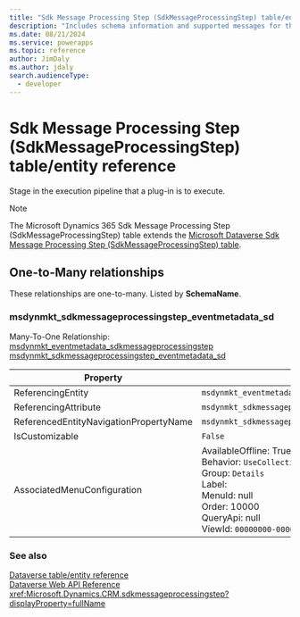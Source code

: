 ```yaml
---
title: "Sdk Message Processing Step (SdkMessageProcessingStep) table/entity reference (Microsoft Dynamics 365)"
description: "Includes schema information and supported messages for the Sdk Message Processing Step (SdkMessageProcessingStep) table/entity with Microsoft Dynamics 365."
ms.date: 08/21/2024
ms.service: powerapps
ms.topic: reference
author: JimDaly
ms.author: jdaly
search.audienceType: 
  - developer
---
```


# Sdk Message Processing Step (SdkMessageProcessingStep) table/entity reference

Stage in the execution pipeline that a plug-in is to execute.

> [!NOTE]
> The Microsoft Dynamics 365 Sdk Message Processing Step (SdkMessageProcessingStep) table extends the [Microsoft Dataverse Sdk Message Processing Step (SdkMessageProcessingStep) table](/power-apps/developer/data-platform/reference/entities/sdkmessageprocessingstep).




## One-to-Many relationships

These relationships are one-to-many. Listed by **SchemaName**.

### <a name="BKMK_msdynmkt_sdkmessageprocessingstep_eventmetadata_sd"></a> msdynmkt_sdkmessageprocessingstep_eventmetadata_sd

Many-To-One Relationship: [msdynmkt_eventmetadata_sdkmessageprocessingstep msdynmkt_sdkmessageprocessingstep_eventmetadata_sd](msdynmkt_eventmetadata_sdkmessageprocessingstep.md#BKMK_msdynmkt_sdkmessageprocessingstep_eventmetadata_sd)

|Property|Value|
|---|---|
|ReferencingEntity|`msdynmkt_eventmetadata_sdkmessageprocessingstep`|
|ReferencingAttribute|`msdynmkt_sdkmessageprocessingstepid`|
|ReferencedEntityNavigationPropertyName|`msdynmkt_sdkmessageprocessingstep_eventmetadata_sd`|
|IsCustomizable|`False`|
|AssociatedMenuConfiguration|AvailableOffline: True<br />Behavior: `UseCollectionName`<br />Group: `Details`<br />Label: <br />MenuId: null<br />Order: 10000<br />QueryApi: null<br />ViewId: `00000000-0000-0000-0000-000000000000`|



### See also

[Dataverse table/entity reference](../about-entity-reference.md)  
[Dataverse Web API Reference](/power-apps/developer/data-platform/webapi/reference/about)   
<xref:Microsoft.Dynamics.CRM.sdkmessageprocessingstep?displayProperty=fullName>
